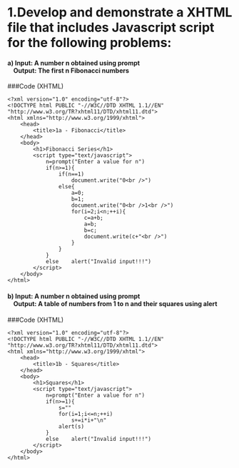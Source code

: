 # 1.Develop and demonstrate a XHTML file that includes Javascript script for the following problems:
#### a) Input: A number n obtained using prompt<br>&nbsp;&nbsp;&nbsp;&nbsp;Output: The first n Fibonacci numbers
###Code (XHTML)
```xhtml
<?xml version="1.0" encoding="utf-8"?>
<!DOCTYPE html PUBLIC "-//W3C//DTD XHTML 1.1//EN" "http://www.w3.org/TR?xhtml11/DTD/xhtml11.dtd">
<html xmlns="http://www.w3.org/1999/xhtml">
	<head>
		<title>1a - Fibonacci</title>
	</head>
	<body>
		<h1>Fibonacci Series</h1>
		<script type="text/javascript">
			n=prompt("Enter a value for n")
			if(n>=1){
				if(n==1)
					document.write("0<br />")
				else{
					a=0;
					b=1;
					document.write("0<br />1<br />")
					for(i=2;i<n;++i){
						c=a+b;
						a=b;
						b=c;
						document.write(c+"<br />")
					}
				}
			}
			else	alert("Invalid input!!!")
		</script>
	</body>
</html>
```
#### b) Input: A number n obtained using prompt<br>&nbsp;&nbsp;&nbsp;&nbsp;Output: A table of numbers from 1 to n and their squares using alert
###Code (XHTML)
```xhtml
<?xml version="1.0" encoding="utf-8"?>
<!DOCTYPE html PUBLIC "-//W3C//DTD XHTML 1.1//EN" "http://www.w3.org/TR?xhtml11/DTD/xhtml11.dtd">
<html xmlns="http://www.w3.org/1999/xhtml">
	<head>
		<title>1b - Squares</title>
	</head>
	<body>
		<h1>Squares</h1>
		<script type="text/javascript">
			n=prompt("Enter a value for n")
			if(n>=1){
				s=""
				for(i=1;i<=n;++i)
					s+=i*i+"\n"
				alert(s)
			}
			else	alert("Invalid input!!!")
		</script>
	</body>
</html>
```
